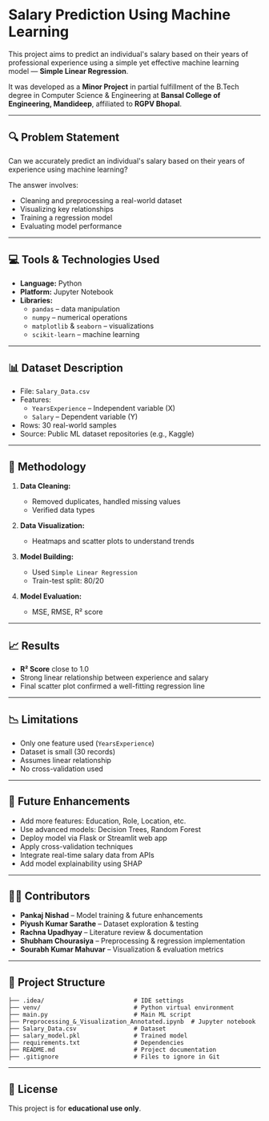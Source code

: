 
# Salary Prediction Using Machine Learning

This project aims to predict an individual's salary based on their years of professional experience using a simple yet effective machine learning model — **Simple Linear Regression**.

It was developed as a **Minor Project** in partial fulfillment of the B.Tech degree in Computer Science & Engineering at **Bansal College of Engineering, Mandideep**, affiliated to **RGPV Bhopal**.

---

## 🔍 Problem Statement

Can we accurately predict an individual's salary based on their years of experience using machine learning?

The answer involves:
- Cleaning and preprocessing a real-world dataset
- Visualizing key relationships
- Training a regression model
- Evaluating model performance

---

## 💻 Tools & Technologies Used

- **Language:** Python
- **Platform:** Jupyter Notebook
- **Libraries:**
  - `pandas` – data manipulation
  - `numpy` – numerical operations
  - `matplotlib` & `seaborn` – visualizations
  - `scikit-learn` – machine learning

---

## 📊 Dataset Description

- File: `Salary_Data.csv`
- Features:
  - `YearsExperience` – Independent variable (X)
  - `Salary` – Dependent variable (Y)
- Rows: 30 real-world samples
- Source: Public ML dataset repositories (e.g., Kaggle)

---

## 🔧 Methodology

1. **Data Cleaning:**
   - Removed duplicates, handled missing values
   - Verified data types

2. **Data Visualization:**
   - Heatmaps and scatter plots to understand trends

3. **Model Building:**
   - Used `Simple Linear Regression`
   - Train-test split: 80/20

4. **Model Evaluation:**
   - MSE, RMSE, R² score

---

## 📈 Results

- **R² Score** close to 1.0
- Strong linear relationship between experience and salary
- Final scatter plot confirmed a well-fitting regression line

---

## 📉 Limitations

- Only one feature used (`YearsExperience`)
- Dataset is small (30 records)
- Assumes linear relationship
- No cross-validation used

---

## 🚀 Future Enhancements

- Add more features: Education, Role, Location, etc.
- Use advanced models: Decision Trees, Random Forest
- Deploy model via Flask or Streamlit web app
- Apply cross-validation techniques
- Integrate real-time salary data from APIs
- Add model explainability using SHAP

---

## 👨‍💻 Contributors

- **Pankaj Nishad** – Model training & future enhancements  
- **Piyush Kumar Sarathe** – Dataset exploration & testing  
- **Rachna Upadhyay** – Literature review & documentation  
- **Shubham Chourasiya** – Preprocessing & regression implementation  
- **Sourabh Kumar Mahuvar** – Visualization & evaluation metrics

---

## 📁 Project Structure

```
├── .idea/                         # IDE settings
├── venv/                          # Python virtual environment
├── main.py                        # Main ML script
├── Preprocessing_&_Visualization_Annotated.ipynb  # Jupyter notebook
├── Salary_Data.csv                # Dataset
├── salary_model.pkl               # Trained model
├── requirements.txt               # Dependencies
├── README.md                      # Project documentation
├── .gitignore                     # Files to ignore in Git
```

---

## 📜 License

This project is for **educational use only**.
